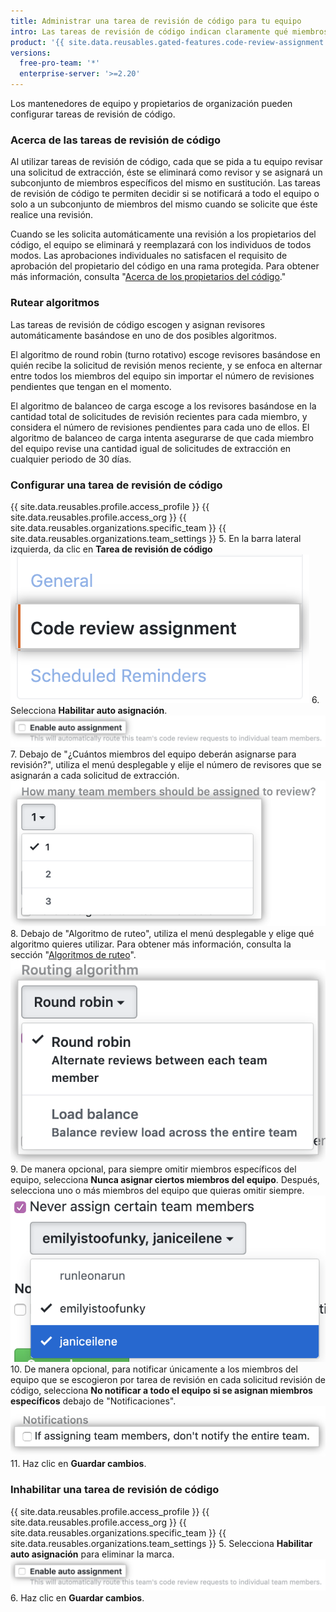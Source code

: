 ```yaml
---
title: Administrar una tarea de revisión de código para tu equipo
intro: Las tareas de revisión de código indican claramente qué miembros de un equipo se espera emitan una revisión para una solicitud de extracción.
product: '{{ site.data.reusables.gated-features.code-review-assignment }}'
versions:
  free-pro-team: '*'
  enterprise-server: '>=2.20'
---
```


Los mantenedores de equipo y propietarios de organización pueden configurar tareas de revisión de código.

### Acerca de las tareas de revisión de código

Al utilizar tareas de revisión de código, cada que se pida a tu equipo revisar una solicitud de extracción, éste se eliminará como revisor y se asignará un subconjunto de miembros específicos del mismo en sustitución. Las tareas de revisión de código te permiten decidir si se notificará a todo el equipo o solo a un subconjunto de miembros del mismo cuando se solicite que éste realice una revisión.

Cuando se les solicita automáticamente una revisión a los propietarios del código, el equipo se eliminará y reemplazará con los individuos de todos modos. Las aprobaciones individuales no satisfacen el requisito de aprobación del propietario del código en una rama protegida. Para obtener más información, consulta "[Acerca de los propietarios del código](/github/creating-cloning-and-archiving-repositories/about-code-owners)."

### Rutear algoritmos

Las tareas de revisión de código escogen y asignan revisores automáticamente basándose en uno de dos posibles algoritmos.

El algoritmo de round robin (turno rotativo) escoge revisores basándose en quién recibe la solicitud de revisión menos reciente, y se enfoca en alternar entre todos los miembros del equipo sin importar el número de revisiones pendientes que tengan en el momento.

El algoritmo de balanceo de carga escoge a los revisores basándose en la cantidad total de solicitudes de revisión recientes para cada miembro, y considera el número de revisiones pendientes para cada uno de ellos. El algoritmo de balanceo de carga intenta asegurarse de que cada miembro del equipo revise una cantidad igual de solicitudes de extracción en cualquier periodo de 30 días.

### Configurar una tarea de revisión de código
{{ site.data.reusables.profile.access_profile }}
{{ site.data.reusables.profile.access_org }}
{{ site.data.reusables.organizations.specific_team }}
{{ site.data.reusables.organizations.team_settings }}
5. En la barra lateral izquierda, da clic en **Tarea de revisión de código** ![Botón de tarea de revisión de código](/assets/images/help/teams/review-assignment-button.png)
6. Selecciona **Habilitar auto asignación**. ![Botón de tarea de revisión de código](/assets/images/help/teams/review-assignment-enable.png)
7. Debajo de "¿Cuántos miembros del equipo deberán asignarse para revisión?", utiliza el menú desplegable y elije el número de revisores que se asignarán a cada solicitud de extracción. ![Menú desplegable de cantidad de revisores](/assets/images/help/teams/review-assignment-number.png)
8. Debajo de "Algoritmo de ruteo", utiliza el menú desplegable y elige qué algoritmo quieres utilizar. Para obtener más información, consulta la sección "[Algoritmos de ruteo](#routing-algorithms)". ![Menú desplegable de algoritmo de ruteo](/assets/images/help/teams/review-assignment-algorithm.png)
9. De manera opcional, para siempre omitir miembros específicos del equipo, selecciona **Nunca asignar ciertos miembros del equipo**. Después, selecciona uno o más miembros del equipo que quieras omitir siempre. ![Menú desplegable y casilla de "nunca asignar ciertos miembros del equipo"](/assets/images/help/teams/review-assignment-skip-members.png)
10. De manera opcional, para notificar únicamente a los miembros del equipo que se escogieron por tarea de revisión en cada solicitud revisión de código, selecciona **No notificar a todo el equipo si se asignan miembros específicos** debajo de "Notificaciones". ![Notificaciones de tarea de revisión de código](/assets/images/help/teams/review-assignment-notifications.png)
11. Haz clic en **Guardar cambios**.

### Inhabilitar una tarea de revisión de código
{{ site.data.reusables.profile.access_profile }}
{{ site.data.reusables.profile.access_org }}
{{ site.data.reusables.organizations.specific_team }}
{{ site.data.reusables.organizations.team_settings }}
5. Selecciona **Habilitar auto asignación** para eliminar la marca. ![Botón de tarea de revisión de código](/assets/images/help/teams/review-assignment-enable.png)
6. Haz clic en **Guardar cambios**.
